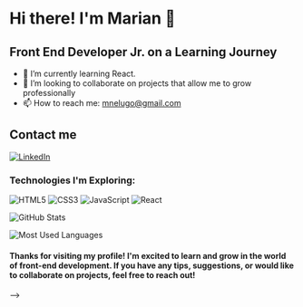 <!-- Header -->
# Hi there! I'm Marian 👋

## Front End Developer Jr. on a Learning Journey
- 🌱 I’m currently learning React.
- 👯 I’m looking to collaborate on projects that allow me to grow professionally
- 📫 How to reach me: mnelugo@gmail.com
  
## Contact me
[![LinkedIn](https://img.shields.io/badge/LinkedIn-%20yourname-blue)]([https://www.linkedin.com/in/marian-estigarribia/](https://www.linkedin.com/in/marian-estigarribia/))

<!-- Technologies Section -->
### Technologies I'm Exploring:

![HTML5](https://img.shields.io/badge/HTML5-%23E34F26)
![CSS3](https://img.shields.io/badge/CSS3-%231572B6)
![JavaScript](https://img.shields.io/badge/JavaScript-%23F7DF1E)
![React](https://img.shields.io/badge/React-%2361DAFB)
<!-- ![Vue.js](https://img.shields.io/badge/Vue.js-%234FC08D)
![SASS](https://img.shields.io/badge/SASS-%23CC6699)-->

<!-- Featured Projects Section 
### Featured Projects:

- [Project 1](URL_OF_PROJECT_1) - An interactive web project showcasing my progress in HTML and CSS.
- [Project 2](URL_OF_PROJECT_2) - A simple React app demonstrating my understanding of JavaScript.-->

<!-- GitHub Stats Section -->
![GitHub Stats](https://github-readme-stats.vercel.app/api?username=YOUR_USERNAME&show_icons=true&theme=radical)

<!-- Most Used Languages Section -->
![Most Used Languages](https://github-readme-stats.vercel.app/api/top-langs/?username=YOUR_USERNAME&layout=compact&theme=radical)

<!-- Closing Line -->
#### Thanks for visiting my profile! I'm excited to learn and grow in the world of front-end development. If you have any tips, suggestions, or would like to collaborate on projects, feel free to reach out!



-->
